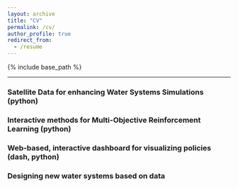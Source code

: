 ```yaml
---
layout: archive
title: "CV"
permalink: /cv/
author_profile: true
redirect_from:
  - /resume
---
```


{% include base_path %}


---


### Satellite Data for enhancing Water Systems Simulations (python)

### Interactive methods for Multi-Objective Reinforcement Learning (python)

### Web-based, interactive dashboard for visualizing policies (dash, python)

### Designing new water systems based on data


